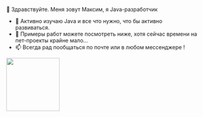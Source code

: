 👋 Здравствуйте. Меня зовут Максим, я Java-разработчик
- 👀 Активно изучаю Java и все что нужно, что бы активно развиваться.
- 🌱 Примеры работ можете посмотреть ниже, хотя сейчас времени на пет-проекты крайне мало...
- 📫 Всегда рад пообщаться по почте или в любом мессенджере !

<!-- <p align='center'>
   <a href="https://github-readme-stats.vercel.app/api?username=loredan15&show_icons=true&hide=stars,issues">
       <img height=140 src="https://github-readme-stats.vercel.app/api?username=loredan15&show_icons=true&hide=stars,issues"/></a>
   <a href="https://github.com/romankh3/github-readme-stats">
       <img height=140 src="https://github-readme-stats.vercel.app/api/top-langs/?username=loredan15&layout=compact"/></a>
          <a href="https://github-readme-streak-stats.herokuapp.com/?user=Loredan15">
       <img height=140 src="https://github-readme-streak-stats.herokuapp.com/?user=Loredan15"/></a>
</p> -->
<a href="https://github-readme-streak-stats.herokuapp.com/?user=Loredan15">
       <img height=140 src="https://github-readme-streak-stats.herokuapp.com/?user=Loredan15"/></a>

<!---
Loredan15/Loredan15 is a ✨ special ✨ repository because its `README.md` (this file) appears on your GitHub profile.
You can click the Preview link to take a look at your changes.
--->
<!---
Карточка профиля: 
![](https://github-profile-summary-cards.vercel.app/api/cards/profile-details?username=Loredan15&theme=solarized_dark)

Статистика языков в коммитах:
![](https://github-profile-summary-cards.vercel.app/api/cards/most-commit-language?username=Loredan15&theme=solarized_dark)

Статистика языков в репозиториях:
![](https://github-profile-summary-cards.vercel.app/api/cards/repos-per-language?username=Loredan15&theme=solarized_dark)

Статистика профиля:
![](https://github-profile-summary-cards.vercel.app/api/cards/stats?username=Loredan15&theme=solarized_dark)

Данные по коммитам за сутки:
![](https://github-profile-summary-cards.vercel.app/api/cards/productive-time?username=Loredan15&theme=solarized_dark)
--->
